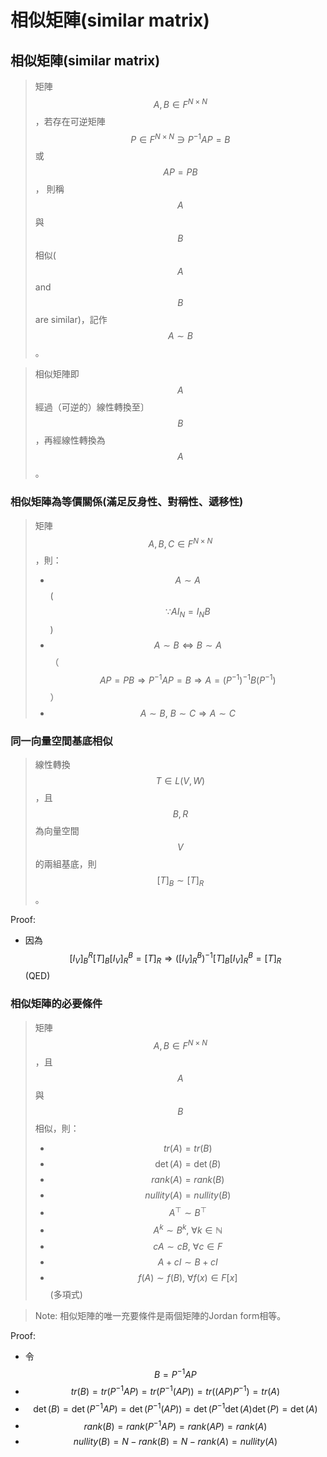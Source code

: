 # 相似矩陣\(similar matrix\)

## 相似矩陣\(similar matrix\)

> 矩陣$$A,B \in F^{N \times N}$$，若存在可逆矩陣$$P \in F^{N \times N} \ni P^{−1} AP=B$$ 或$$AP=PB$$，則稱$$A$$與$$B$$相似\($$A$$ and $$B$$ are similar\)，記作$$A \sim B$$。

> 相似矩陣即$$A$$經過（可逆的）線性轉換至〕$$B$$，再經線性轉換為$$A$$。

### 相似矩陣為等價關係\(滿足反身性、對稱性、遞移性\)

> 矩陣$$A,B,C \in F^{N \times N}$$，則：
>
> * $$A \sim A$$\($$\because AI_N = I_NB$$\)
> * $$A \sim B \Leftrightarrow B \sim A$$（$$AP=PB  \Rightarrow  P^{-1}AP=B\Rightarrow A=(P^{-1})^{-1}B(P^{-1})$$）
> * $$A \sim B, ~ B \sim C \Rightarrow A \sim C$$

### 同一向量空間基底相似

> 線性轉換$$T \in L(V,W)$$，且$$B,R$$為向量空間$$V$$的兩組基底，則$$[T]_B \sim [T]_R$$。

Proof:

* 因為$$[I_V ]_B^R [T]_B [I_V ]_R^B=[T]_R \Rightarrow ([I_V ]_R^B )^{−1} [T]_B [I_V ]_R^B=[T]_R$$ \(QED\)

### 相似矩陣的必要條件

> 矩陣$$A,B \in F^{N \times N}$$，且$$A$$與$$B$$相似，則：
>
> * $$tr(A)=tr(B)$$
> * $$\det⁡(A)=\det⁡(B)$$
> * $$rank(A)=rank(B)$$
> * $$nullity(A)=nullity(B)$$
> * $$A^\top \sim B^\top$$
> * $$A^k \sim B^k,\ \forall k \in \mathbb{N}$$
> * $$cA \sim cB,\ \forall c \in F$$
> * $$A+cI \sim B+cI$$
> * $$f(A) \sim f(B),\  \forall f(x)\in F[x]$$ \(多項式\)

> Note: 相似矩陣的唯一充要條件是兩個矩陣的Jordan form相等。

Proof:

* 令$$B=P^{−1} AP$$
* $$tr(B)=tr(P^{−1} AP)=tr(P^{−1} (AP))=tr((AP) P^{−1} )=tr(A)$$
* $$\det⁡(B)=\det⁡(P^{−1} AP)=\det⁡(P^{−1} (AP))=\det(P^{−1}  \det⁡(A)\det⁡(P)=\det⁡(A)$$
* $$rank(B)=rank(P^{−1} AP)=rank(AP)=rank(A)$$
* $$nullity(B)=N−rank(B)=N−rank(A)=nullity(A)$$

